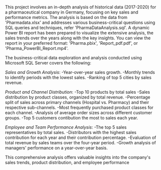 This project involves an in-depth analysis of historical data (2017-2020) for a pharmaceutical company in Germany, focusing on key sales and performance metrics. The analysis is based on the data from 'Pharmadata.xlsx' and addresses various business-critical questions using SQL queries and techniques, refer 'PharmaDataAnalysis.sql'.
A dynamic Power BI report has been prepared to visualize the extensive analysis, the sales trends over the years along with the key insights. You can view the report in your preferred format: 'Pharma.pbix', 'Report_pdf.pdf', or 'Pharma_PowerBI_Report.mp4'.

The business-critical data exploration and analysis conducted using Microsoft SQL Server covers the following:

*Sales and Growth Analysis*:
-Year-over-year sales growth.
-Monthly trends to identify periods with the lowest sales.
-Ranking of top 5 cities by sales revenue.

*Product and Channel Distribution*:
-Top 10 products by total sales
-Sales distribution by product classes, organized by total revenue.
-Percentage split of sales across primary channels (Hospital vs. Pharmacy) and their respective sub-channels.
-Most frequently purchased product classes for each channel.
-Analysis of average order sizes across different customer groups.
-Top 5 customers contibution the most to sales each year.

*Employee and Team Performance Analysis*:
-The top 5 sales representatives by total sales.
-Distributors with the highest sales contribution for each year and their contribution percentage.
-Evaluation of total revenue by sales teams over the four-year period.
-Growth analysis of managers' performance on a year-over-year basis.

This comprehensive analysis offers valuable insights into the company's sales trends, product distribution, and employee performance
